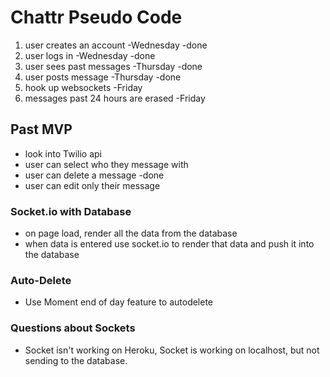 # Chattr Pseudo Code
1. user creates an account -Wednesday -done
2. user logs in -Wednesday -done
3. user sees past messages -Thursday -done
4. user posts message -Thursday -done
5. hook up websockets -Friday
6. messages past 24 hours are erased -Friday

## Past MVP
- look into Twilio api
- user can select who they message with
- user can delete a message -done
- user can edit only their message

### Socket.io with Database
- on page load, render all the data from the database
- when data is entered use socket.io to render that data and push it into the database

### Auto-Delete
- Use Moment end of day feature to autodelete

### Questions about Sockets
- Socket isn't working on Heroku, Socket is working on localhost, but not sending to the database.
